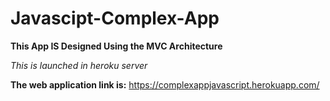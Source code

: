 # Javascipt-Complex-App

**This App IS Designed Using the MVC Architecture**

*This is launched in heroku server*

**The web application link is:** https://complexappjavascript.herokuapp.com/
